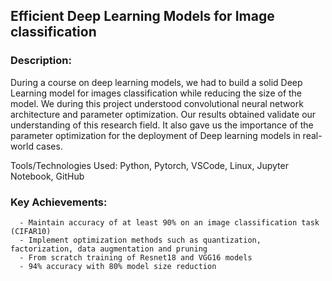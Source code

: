 ## Efficient Deep Learning Models for Image classification 

### Description: 
During a course on deep learning models, we had to build a solid Deep Learning model for images classification while reducing the size of the model. We during this project understood convolutional neural network architecture and parameter optimization. Our results obtained validate our understanding of this research field. It also gave us the importance of the parameter optimization for the deployment of Deep learning models in real-world cases.

Tools/Technologies Used: Python, Pytorch, VSCode, Linux, Jupyter Notebook, GitHub
   
### Key Achievements:  
      - Maintain accuracy of at least 90% on an image classification task (CIFAR10)
      - Implement optimization methods such as quantization, factorization, data augmentation and pruning
      - From scratch training of Resnet18 and VGG16 models
      - 94% accuracy with 80% model size reduction 


